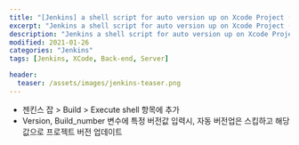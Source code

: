 ```yaml
---
title: "[Jenkins] a shell script for auto version up on Xcode Project (with BuildNumber)"
excerpt: "Jenkins a shell script for auto version up on Xcode Project (with BuildNumber)"
description: "Jenkins a shell script for auto version up on Xcode Project (with BuildNumber)"
modified: 2021-01-26
categories: "Jenkins"
tags: [Jenkins, XCode, Back-end, Server]

header:
  teaser: /assets/images/jenkins-teaser.png
---
```


- 젠킨스 잡 > Build > Execute shell 항목에 추가
- Version, Build_number 변수에 특정 버전값 입력시, 자동 버전업은 스킵하고 해당 값으로 프로젝트 버전 업데이트

<script src="https://gist.github.com/tigi44/c926c87e5fc9f5dc3a55a15809e58b65.js"></script>
